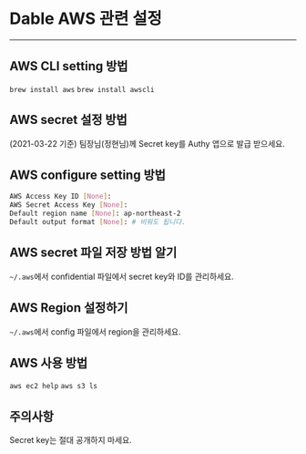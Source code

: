 # Dable AWS 관련 설정
---

## AWS CLI setting 방법

`brew install aws`
`brew install awscli`

## AWS secret 설정 방법

(2021-03-22 기준) 팀장님(정현님)께 Secret key를 Authy 앱으로 발급 받으세요.

## AWS configure setting 방법

```bash
AWS Access Key ID [None]:
AWS Secret Access Key [None]:
Default region name [None]: ap-northeast-2
Default output format [None]: # 비워도 됩니다.
```

## AWS secret 파일 저장 방법 알기

`~/.aws`에서 confidential 파일에서 secret key와 ID를 관리하세요.

## AWS Region 설정하기
`~/.aws`에서 config 파일에서 region을 관리하세요.

## AWS 사용 방법

`aws ec2 help`
`aws s3 ls`

## 주의사항

Secret key는 절대 공개하지 마세요.
